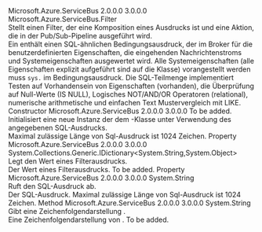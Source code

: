 <Type Name="SqlFilter" FullName="Microsoft.Azure.ServiceBus.SqlFilter">
  <TypeSignature Language="C#" Value="public class SqlFilter : Microsoft.Azure.ServiceBus.Filter" />
  <TypeSignature Language="ILAsm" Value=".class public auto ansi beforefieldinit SqlFilter extends Microsoft.Azure.ServiceBus.Filter" />
  <TypeSignature Language="DocId" Value="T:Microsoft.Azure.ServiceBus.SqlFilter" />
  <TypeSignature Language="VB.NET" Value="Public Class SqlFilter&#xA;Inherits Filter" />
  <TypeSignature Language="F#" Value="type SqlFilter = class&#xA;    inherit Filter" />
  <AssemblyInfo>
    <AssemblyName>Microsoft.Azure.ServiceBus</AssemblyName>
    <AssemblyVersion>2.0.0.0</AssemblyVersion>
    <AssemblyVersion>3.0.0.0</AssemblyVersion>
  </AssemblyInfo>
  <Base>
    <BaseTypeName>Microsoft.Azure.ServiceBus.Filter</BaseTypeName>
  </Base>
  <Interfaces />
  <Docs>
    <summary>
            Stellt einen Filter, der eine Komposition eines Ausdrucks ist und eine Aktion, die in der Pub/Sub-Pipeline ausgeführt wird.
            </summary>
    <remarks>
            Ein <see cref="T:Microsoft.Azure.ServiceBus.SqlFilter" /> enthält einen SQL-ähnlichen Bedingungsausdruck, der im Broker für die benutzerdefinierten Eigenschaften, die eingehenden Nachrichtenstroms und Systemeigenschaften ausgewertet wird. Alle Systemeigenschaften (alle Eigenschaften explizit aufgeführt sind auf die <see cref="T:Microsoft.Azure.ServiceBus.Message" /> Klasse) vorangestellt werden muss <code>sys.</code> im Bedingungsausdruck. Die SQL-Teilmenge implementiert Testen auf Vorhandensein von Eigenschaften (vorhanden), die Überprüfung auf Null-Werte (IS NULL), Logisches NOT/AND/OR Operatoren (relational), numerische arithmetische und einfachen Text Mustervergleich mit LIKE.
            </remarks>
  </Docs>
  <Members>
    <Member MemberName=".ctor">
      <MemberSignature Language="C#" Value="public SqlFilter (string sqlExpression);" />
      <MemberSignature Language="ILAsm" Value=".method public hidebysig specialname rtspecialname instance void .ctor(string sqlExpression) cil managed" />
      <MemberSignature Language="DocId" Value="M:Microsoft.Azure.ServiceBus.SqlFilter.#ctor(System.String)" />
      <MemberSignature Language="VB.NET" Value="Public Sub New (sqlExpression As String)" />
      <MemberSignature Language="F#" Value="new Microsoft.Azure.ServiceBus.SqlFilter : string -&gt; Microsoft.Azure.ServiceBus.SqlFilter" Usage="new Microsoft.Azure.ServiceBus.SqlFilter sqlExpression" />
      <MemberType>Constructor</MemberType>
      <AssemblyInfo>
        <AssemblyName>Microsoft.Azure.ServiceBus</AssemblyName>
        <AssemblyVersion>2.0.0.0</AssemblyVersion>
        <AssemblyVersion>3.0.0.0</AssemblyVersion>
      </AssemblyInfo>
      <Parameters>
        <Parameter Name="sqlExpression" Type="System.String" />
      </Parameters>
      <Docs>
        <param name="sqlExpression">To be added.</param>
        <summary>
            Initialisiert eine neue Instanz der dem <see cref="T:Microsoft.Azure.ServiceBus.SqlFilter" /> -Klasse unter Verwendung des angegebenen SQL-Ausdrucks.
            </summary>
        <remarks>Maximal zulässige Länge von Sql-Ausdruck ist 1024 Zeichen.</remarks>
      </Docs>
    </Member>
    <Member MemberName="Parameters">
      <MemberSignature Language="C#" Value="public System.Collections.Generic.IDictionary&lt;string,object&gt; Parameters { get; }" />
      <MemberSignature Language="ILAsm" Value=".property instance class System.Collections.Generic.IDictionary`2&lt;string, object&gt; Parameters" />
      <MemberSignature Language="DocId" Value="P:Microsoft.Azure.ServiceBus.SqlFilter.Parameters" />
      <MemberSignature Language="VB.NET" Value="Public ReadOnly Property Parameters As IDictionary(Of String, Object)" />
      <MemberSignature Language="F#" Value="member this.Parameters : System.Collections.Generic.IDictionary&lt;string, obj&gt;" Usage="Microsoft.Azure.ServiceBus.SqlFilter.Parameters" />
      <MemberType>Property</MemberType>
      <AssemblyInfo>
        <AssemblyName>Microsoft.Azure.ServiceBus</AssemblyName>
        <AssemblyVersion>2.0.0.0</AssemblyVersion>
        <AssemblyVersion>3.0.0.0</AssemblyVersion>
      </AssemblyInfo>
      <ReturnValue>
        <ReturnType>System.Collections.Generic.IDictionary&lt;System.String,System.Object&gt;</ReturnType>
      </ReturnValue>
      <Docs>
        <summary>
            Legt den Wert eines Filterausdrucks.
            </summary>
        <value>Der Wert eines Filterausdrucks.</value>
        <remarks>To be added.</remarks>
      </Docs>
    </Member>
    <Member MemberName="SqlExpression">
      <MemberSignature Language="C#" Value="public string SqlExpression { get; }" />
      <MemberSignature Language="ILAsm" Value=".property instance string SqlExpression" />
      <MemberSignature Language="DocId" Value="P:Microsoft.Azure.ServiceBus.SqlFilter.SqlExpression" />
      <MemberSignature Language="VB.NET" Value="Public ReadOnly Property SqlExpression As String" />
      <MemberSignature Language="F#" Value="member this.SqlExpression : string" Usage="Microsoft.Azure.ServiceBus.SqlFilter.SqlExpression" />
      <MemberType>Property</MemberType>
      <AssemblyInfo>
        <AssemblyName>Microsoft.Azure.ServiceBus</AssemblyName>
        <AssemblyVersion>2.0.0.0</AssemblyVersion>
        <AssemblyVersion>3.0.0.0</AssemblyVersion>
      </AssemblyInfo>
      <ReturnValue>
        <ReturnType>System.String</ReturnType>
      </ReturnValue>
      <Docs>
        <summary>
            Ruft den SQL-Ausdruck ab.
            </summary>
        <value>Der SQL-Ausdruck.</value>
        <remarks>Maximal zulässige Länge von Sql-Ausdruck ist 1024 Zeichen.</remarks>
      </Docs>
    </Member>
    <Member MemberName="ToString">
      <MemberSignature Language="C#" Value="public override string ToString ();" />
      <MemberSignature Language="ILAsm" Value=".method public hidebysig virtual instance string ToString() cil managed" />
      <MemberSignature Language="DocId" Value="M:Microsoft.Azure.ServiceBus.SqlFilter.ToString" />
      <MemberSignature Language="VB.NET" Value="Public Overrides Function ToString () As String" />
      <MemberSignature Language="F#" Value="override this.ToString : unit -&gt; string" Usage="sqlFilter.ToString " />
      <MemberType>Method</MemberType>
      <AssemblyInfo>
        <AssemblyName>Microsoft.Azure.ServiceBus</AssemblyName>
        <AssemblyVersion>2.0.0.0</AssemblyVersion>
        <AssemblyVersion>3.0.0.0</AssemblyVersion>
      </AssemblyInfo>
      <ReturnValue>
        <ReturnType>System.String</ReturnType>
      </ReturnValue>
      <Parameters />
      <Docs>
        <summary>
            Gibt eine Zeichenfolgendarstellung <see cref="T:Microsoft.Azure.ServiceBus.SqlFilter" />.
            </summary>
        <returns>Eine Zeichenfolgendarstellung von <see cref="T:Microsoft.Azure.ServiceBus.SqlFilter" />.</returns>
        <remarks>To be added.</remarks>
      </Docs>
    </Member>
  </Members>
</Type>